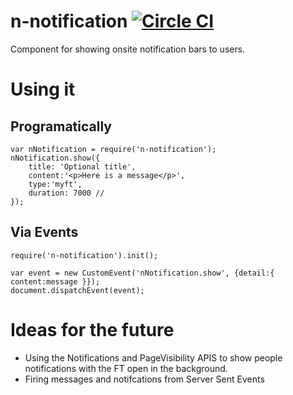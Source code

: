 # n-notification [![Circle CI](https://circleci.com/gh/Financial-Times/n-notification/tree/master.svg?style=svg)](https://circleci.com/gh/Financial-Times/n-notification/tree/master)
Component for showing onsite notification bars to users.

# Using it

## Programatically

	var nNotification = require('n-notification');
	nNotification.show({
		title: 'Optional title',
		content:'<p>Here is a message</p>',
		type:'myft',
		duration: 7000 //
	});

## Via Events

	require('n-notification').init();

	var event = new CustomEvent('nNotification.show', {detail:{ content:message }});
    document.dispatchEvent(event);


# Ideas for the future

* Using the Notifications and PageVisibility APIS to show people notifications with the FT open in the background.
* Firing messages and notifcations from Server Sent Events






